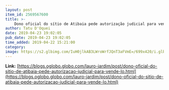 ```yaml
---
layout: post
item_id: 2569567600
title: >-
    Dono oficial do sítio de Atibaia pede autorização judicial para vendê-lo : Lauro Jardim
author: Tatu D'Oquei
date: 2019-04-23 19:02:05
pub_date: 2019-04-23 19:02:05
time_added: 2019-04-22 15:21:00
category: 
image: https://s2.glbimg.com/IuH0jlkAB3LWroWrfJQnT3aFVmE=/699x420/i.glbimg.com/og/ig/infoglobo1/f/original/2016/03/17/sitio-lula.jpg
---
```


**Link:** [https://blogs.oglobo.globo.com/lauro-jardim/post/dono-oficial-do-sitio-de-atibaia-pede-autorizacao-judicial-para-vende-lo.html](https://blogs.oglobo.globo.com/lauro-jardim/post/dono-oficial-do-sitio-de-atibaia-pede-autorizacao-judicial-para-vende-lo.html)

